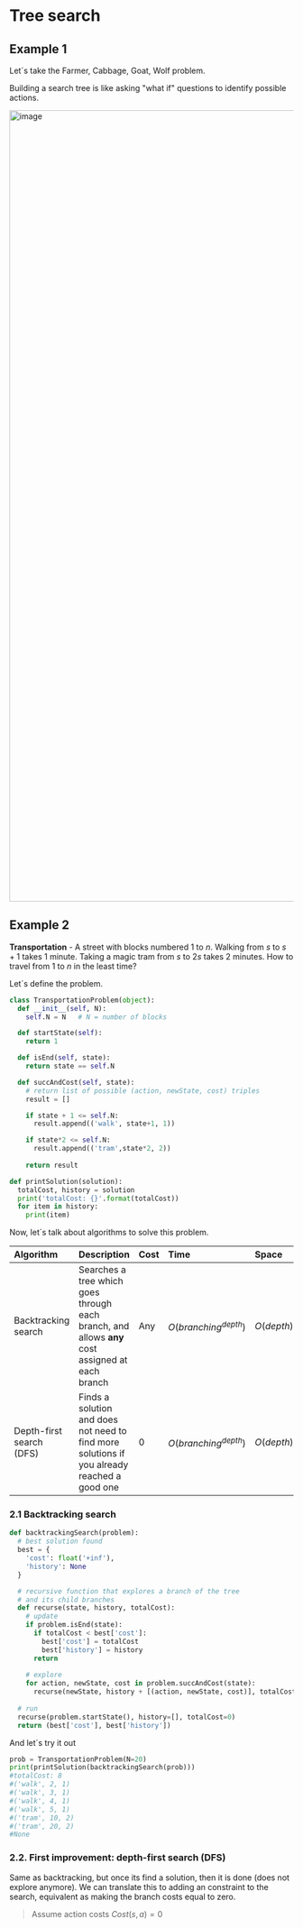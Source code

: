 # Tree search

## Example 1
Let´s take the Farmer, Cabbage, Goat, Wolf problem.

Building a search tree is like asking "what if" questions to identify possible actions.

<img width="1404" alt="image" src="https://github.com/rafasacaan/the-notebook/assets/10575866/b8069819-6cfb-464c-b9f2-727874f8746e">

## Example 2

**Transportation** - A street with blocks numbered 1 to $n$. Walking from $s$ to $s+1$ takes 1 minute. Taking a magic tram from $s$ to $2s$ takes 2 minutes. How to travel from 1 to $n$ in the least time?

Let´s define the problem.

```python
class TransportationProblem(object):
  def __init__(self, N):
    self.N = N   # N = number of blocks

  def startState(self):
    return 1

  def isEnd(self, state):
    return state == self.N

  def succAndCost(self, state):
    # return list of possible (action, newState, cost) triples
    result = []

    if state + 1 <= self.N:
      result.append(('walk', state+1, 1))

    if state*2 <= self.N:
      result.append(('tram',state*2, 2))
      
    return result
```

```python
def printSolution(solution):
  totalCost, history = solution
  print('totalCost: {}'.format(totalCost))
  for item in history:
    print(item)
```

Now, let´s talk about algorithms to solve this problem.

| Algorithm  | Description | Cost | Time | Space |
| :------------- | :------------- | :------------- | :------------- | :------------- |
| Backtracking search  | Searches a tree which goes through each branch, and allows **any** cost assigned at each branch | Any | $O({branching}^{depth})$ | $O(depth)$ |
| Depth-first search (DFS)  | Finds a solution and does not need to find more solutions if you already reached a good one | 0 | $O({branching}^{depth})$ | $O(depth)$ |


### 2.1 Backtracking search

```python
def backtrackingSearch(problem):
  # best solution found
  best = {
    'cost': float('+inf'),
    'history': None
  }

  # recursive function that explores a branch of the tree
  # and its child branches
  def recurse(state, history, totalCost):
    # update
    if problem.isEnd(state):
      if totalCost < best['cost']:
        best['cost'] = totalCost
        best['history'] = history
      return
    
    # explore
    for action, newState, cost in problem.succAndCost(state):
      recurse(newState, history + [(action, newState, cost)], totalCost + cost)
  
  # run
  recurse(problem.startState(), history=[], totalCost=0)
  return (best['cost'], best['history'])
```
And let´s try it out
```python
prob = TransportationProblem(N=20)
print(printSolution(backtrackingSearch(prob)))
#totalCost: 8
#('walk', 2, 1)
#('walk', 3, 1)
#('walk', 4, 1)
#('walk', 5, 1)
#('tram', 10, 2)
#('tram', 20, 2)
#None
```

### 2.2. First improvement: depth-first search (DFS)
Same as backtracking, but once its find a solution, then it is done (does not explore anymore). We can translate this to adding an constraint to the search, equivalent as making the branch costs equal to zero.

> Assume action costs $Cost(s,a) = 0$




 
